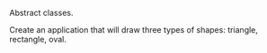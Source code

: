 Abstract classes.

Create an application that will draw three types of shapes: triangle, 
rectangle, oval.
